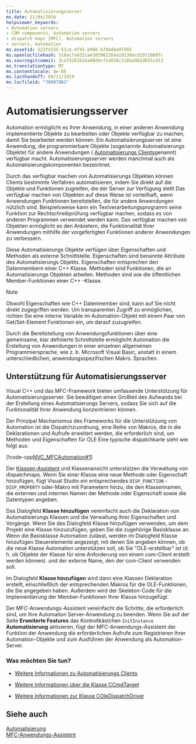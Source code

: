 ```yaml
---
title: Automatisierungsserver
ms.date: 11/04/2016
helpviewer_keywords:
- Automation servers
- COM components, Automation servers
- dispatch maps [MFC], Automation servers
- servers, Automation
ms.assetid: 523fd155-51ce-4f91-b986-b74bdbdd7d92
ms.openlocfilehash: 510acfa032ca4303962164a19130ecd1971060fc
ms.sourcegitcommit: 3caf5261b3ea80d9cf14038c116ba981d655cd13
ms.translationtype: MT
ms.contentlocale: de-DE
ms.lasthandoff: 09/11/2019
ms.locfileid: "70907962"
---
```

# <a name="automation-servers"></a>Automatisierungsserver

Automation ermöglicht es Ihrer Anwendung, in einer anderen Anwendung implementierte Objekte zu bearbeiten oder Objekte verfügbar zu machen, damit Sie bearbeitet werden können. Ein Automatisierungsserver ist eine Anwendung, die programmierbare Objekte (sogenannte Automatisierungs Objekte) für andere Anwendungen ( [Automatisierungs Clients](../mfc/automation-clients.md)genannt) verfügbar macht. Automatisierungsserver werden manchmal auch als Automatisierungskomponenten bezeichnet.

Durch das verfügbar machen von Automatisierungs Objekten können Clients bestimmte Verfahren automatisieren, indem Sie direkt auf die Objekte und Funktionen zugreifen, die der Server zur Verfügung stellt Das verfügbar machen von Objekten auf diese Weise ist vorteilhaft, wenn Anwendungen Funktionen bereitstellen, die für andere Anwendungen nützlich sind. Beispielsweise kann ein Textverarbeitungsprogramm seine Funktion zur Rechtschreibprüfung verfügbar machen, sodass es von anderen Programmen verwendet werden kann. Das verfügbar machen von Objekten ermöglicht es den Anbietern, die Funktionalität Ihrer Anwendungen mithilfe der vorgefertigten Funktionen anderer Anwendungen zu verbessern.

Diese Automatisierungs Objekte verfügen über Eigenschaften und Methoden als externe Schnittstelle. Eigenschaften sind benannte Attribute des Automatisierungs Objekts. Eigenschaften entsprechen den Datenmembern einer C++ Klasse. Methoden sind Funktionen, die an Automatisierungs Objekten arbeiten. Methoden sind wie die öffentlichen Member-Funktionen einer C++ -Klasse.

> [!NOTE]
>  Obwohl Eigenschaften wie C++ Datenmember sind, kann auf Sie nicht direkt zugegriffen werden. Um transparenten Zugriff zu ermöglichen, richten Sie eine interne Variable im Automation-Objekt mit einem Paar von Get/Set-Element Funktionen ein, um darauf zuzugreifen.

Durch die Bereitstellung von Anwendungsfunktionen über eine gemeinsame, klar definierte Schnittstelle ermöglicht Automation die Erstellung von Anwendungen in einer einzelnen allgemeinen Programmiersprache, wie z. b. Microsoft Visual Basic, anstatt in einem unterschiedlichen, anwendungsspezifischen Makro. Sprachen.

##  <a name="_core_support_for_automation_servers"></a>Unterstützung für Automatisierungsserver

Visual C++ und das MFC-Framework bieten umfassende Unterstützung für Automatisierungsserver. Sie bewältigen einen Großteil des Aufwands bei der Erstellung eines Automatisierungs Servers, sodass Sie sich auf die Funktionalität Ihrer Anwendung konzentrieren können.

Der Prinzipal Mechanismus des Frameworks für die Unterstützung von Automation ist die Dispatchzuordnung, eine Reihe von Makros, die in die Deklarationen und Aufrufe erweitert werden, die erforderlich sind, um Methoden und Eigenschaften für OLE Eine typische dispatchkarte sieht wie folgt aus:

[!code-cpp[NVC_MFCAutomation#1](../mfc/codesnippet/cpp/automation-servers_1.cpp)]

Der [Klassen-Assistent](reference/mfc-class-wizard.md) und Klassenansicht unterstützen die Verwaltung von dispatchmaps. Wenn Sie einer Klasse eine neue Methode oder Eigenschaft hinzufügen, fügt Visual Studio ein entsprechendes `DISP_FUNCTION` - `DISP_PROPERTY` oder-Makro mit Parametern hinzu, die den Klassennamen, die externen und internen Namen der Methode oder Eigenschaft sowie die Datentypen angeben.

Das Dialogfeld **Klasse hinzufügen** vereinfacht auch die Deklaration von Automatisierungs Klassen und die Verwaltung ihrer Eigenschaften und Vorgänge. Wenn Sie das Dialogfeld Klasse hinzufügen verwenden, um dem Projekt eine Klasse hinzuzufügen, geben Sie die zugehörige Basisklasse an. Wenn die Basisklasse Automation zulässt, werden im Dialogfeld Klasse hinzufügen Steuerelemente angezeigt, mit denen Sie angeben können, ob die neue Klasse Automation unterstützen soll, ob Sie "OLE-erstellbar" ist (d. h. ob Objekte der Klasse für eine Anforderung von einem com-Client erstellt werden können). und der externe Name, den der com-Client verwenden soll.

Im Dialogfeld **Klasse hinzufügen** wird dann eine Klassen Deklaration erstellt, einschließlich der entsprechenden Makros für die OLE-Funktionen, die Sie angegeben haben. Außerdem wird der Skeleton-Code für die Implementierung der Member-Funktionen Ihrer Klasse hinzugefügt.

Der MFC-Anwendungs-Assistent vereinfacht die Schritte, die erforderlich sind, um Ihre Automation Server-Anwendung zu beenden. Wenn Sie auf der Seite **Erweiterte Features** das Kontrollkästchen `InitInstance` **Automatisierung** aktivieren, fügt der MFC-Anwendungs-Assistent der Funktion der Anwendung die erforderlichen Aufrufe zum Registrieren Ihrer Automation-Objekte und zum Ausführen der Anwendung als Automation-Server.

### <a name="what-do-you-want-to-do"></a>Was möchten Sie tun?

- [Weitere Informationen zu Automatisierungs Clients](../mfc/automation-clients.md)

- [Weitere Informationen über die Klasse CCmdTarget](../mfc/reference/ccmdtarget-class.md)

- [Weitere Informationen zur Klasse COleDispatchDriver](../mfc/reference/coledispatchdriver-class.md)

## <a name="see-also"></a>Siehe auch

[Automatisierung](../mfc/automation.md)<br/>
[MFC-Anwendungs-Assistent](../mfc/reference/mfc-application-wizard.md)
